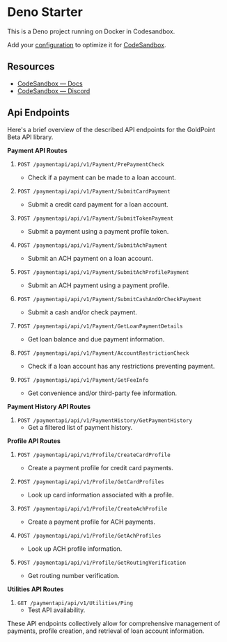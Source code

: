 # Deno Starter

This is a Deno project running on Docker in Codesandbox.

Add your [configuration](https://codesandbox.io/docs/projects/learn/setting-up/tasks) to optimize it for [CodeSandbox](https://codesandbox.io/p/dashboard).

## Resources

- [CodeSandbox — Docs](https://codesandbox.io/docs/projects)
- [CodeSandbox — Discord](https://discord.gg/Ggarp3pX5H)


## Api Endpoints

Here's a brief overview of the described API endpoints for the GoldPoint Beta API library.

**Payment API Routes**

1. `POST /paymentapi/api/v1/Payment/PrePaymentCheck`
   - Check if a payment can be made to a loan account.

2. `POST /paymentapi/api/v1/Payment/SubmitCardPayment`
   - Submit a credit card payment for a loan account.

3. `POST /paymentapi/api/v1/Payment/SubmitTokenPayment`
   - Submit a payment using a payment profile token.

4. `POST /paymentapi/api/v1/Payment/SubmitAchPayment`
   - Submit an ACH payment on a loan account.

5. `POST /paymentapi/api/v1/Payment/SubmitAchProfilePayment`
   - Submit an ACH payment using a payment profile.

6. `POST /paymentapi/api/v1/Payment/SubmitCashAndOrCheckPayment`
   - Submit a cash and/or check payment.

7. `POST /paymentapi/api/v1/Payment/GetLoanPaymentDetails`
   - Get loan balance and due payment information.

8. `POST /paymentapi/api/v1/Payment/AccountRestrictionCheck`
   - Check if a loan account has any restrictions preventing payment.

9. `POST /paymentapi/api/v1/Payment/GetFeeInfo`
   - Get convenience and/or third-party fee information.

**Payment History API Routes**

1. `POST /paymentapi/api/v1/PaymentHistory/GetPaymentHistory`
   - Get a filtered list of payment history.

**Profile API Routes**

1. `POST /paymentapi/api/v1/Profile/CreateCardProfile`
   - Create a payment profile for credit card payments.

2. `POST /paymentapi/api/v1/Profile/GetCardProfiles`
   - Look up card information associated with a profile.

3. `POST /paymentapi/api/v1/Profile/CreateAchProfile`
   - Create a payment profile for ACH payments.

4. `POST /paymentapi/api/v1/Profile/GetAchProfiles`
   - Look up ACH profile information.

5. `POST /paymentapi/api/v1/Profile/GetRoutingVerification`
   - Get routing number verification.

**Utilities API Routes**

1. `GET /paymentapi/api/v1/Utilities/Ping`
   - Test API availability.

These API endpoints collectively allow for comprehensive management of payments, profile creation, and retrieval of loan account information.

